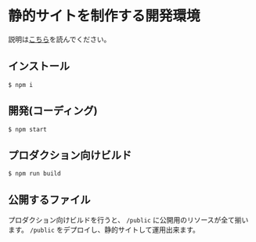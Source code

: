 # 静的サイトを制作する開発環境

説明は[こちら](http://system.blog.uuum.jp/entry/2018/11/19/130000)を読んでください。

## インストール

```
$ npm i
```

## 開発(コーディング)

```
$ npm start
```

## プロダクション向けビルド

```
$ npm run build
```
## 公開するファイル

プロダクション向けビルドを行うと、 `/public` に公開用のリソースが全て揃います。
`/public` をデプロイし、静的サイトして運用出来ます。
